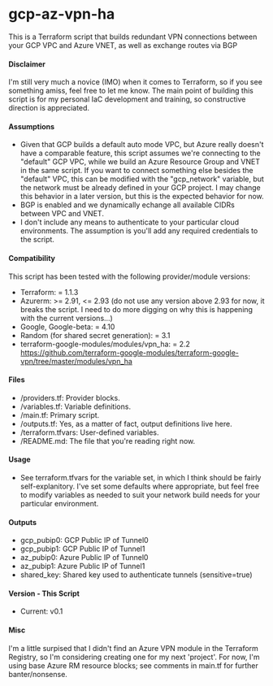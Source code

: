 # gcp-az-vpn-ha
This is a Terraform script that builds redundant VPN connections between your GCP VPC and Azure VNET, as well as exchange routes via BGP

#### Disclaimer
I'm still very much a novice (IMO) when it comes to Terraform, so if you see something amiss, feel free to let me know. The main point of building this script is for my personal IaC development and training, so constructive direction is appreciated.

#### Assumptions
- Given that GCP builds a default auto mode VPC, but Azure really doesn't have a comparable feature, this script assumes we're connecting to the "default" GCP VPC, while we build an Azure Resource Group and VNET in the same script. If you want to connect something else besides the "default" VPC, this can be modified with the "gcp_network" variable, but the network must be already defined in your GCP project. I may change this behavior in a later version, but this is the expected behavior for now.
- BGP is enabled and we dynamically echange all available CIDRs between VPC and VNET.
- I don't include any means to authenticate to your particular cloud environments. The assumption is you'll add any required credentials to the script.

#### Compatibility
This script has been tested with the following provider/module versions:
- Terraform: = 1.1.3
- Azurerm: >= 2.91, <= 2.93  (do not use any version above 2.93 for now, it breaks the script. I need to do more digging on why this is happening with the current versions...)
- Google, Google-beta: = 4.10
- Random (for shared secret generation): = 3.1
- terraform-google-modules/modules/vpn_ha: = 2.2  https://github.com/terraform-google-modules/terraform-google-vpn/tree/master/modules/vpn_ha

#### Files
- /providers.tf: Provider blocks.
- /variables.tf: Variable definitions.
- /main.tf: Primary script.
- /outputs.tf: Yes, as a matter of fact, output definitions live here.
- /terraform.tfvars: User-defined variables.
- /README.md: The file that you're reading right now.

#### Usage
- See terraform.tfvars for the variable set, in which I think should be fairly self-explanitory. I've set some defaults where appropriate, but feel free to modify variables as needed to suit your network build needs for your particular environment.

#### Outputs
- gcp_pubip0: GCP Public IP of Tunnel0
- gcp_pubip1: GCP Public IP of Tunnel1
- az_pubip0: Azure Public IP of Tunnel0
- az_pubip1: Azure Public IP of Tunnel1
- shared_key: Shared key used to authenticate tunnels (sensitive=true)

#### Version - This Script
- Current: v0.1

#### Misc
I'm a little surpised that I didn't find an Azure VPN module in the Terraform Registry, so I'm considering creating one for my next 'project'. For now, I'm using base Azure RM resource blocks; see comments in main.tf for further banter/nonsense.
